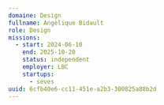 ```yaml
---
domaine: Design
fullname: Angélique Bidault
role: Design
missions:
  - start: 2024-06-10
    end: 2025-10-20
    status: independent
    employer: LBC
    startups:
      - seves
uuid: 6cfb40e6-cc11-451e-a2b3-300825a88b2d
---
```


